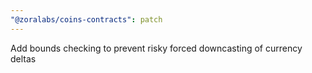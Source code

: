 ```yaml
---
"@zoralabs/coins-contracts": patch
---
```


Add bounds checking to prevent risky forced downcasting of currency deltas
